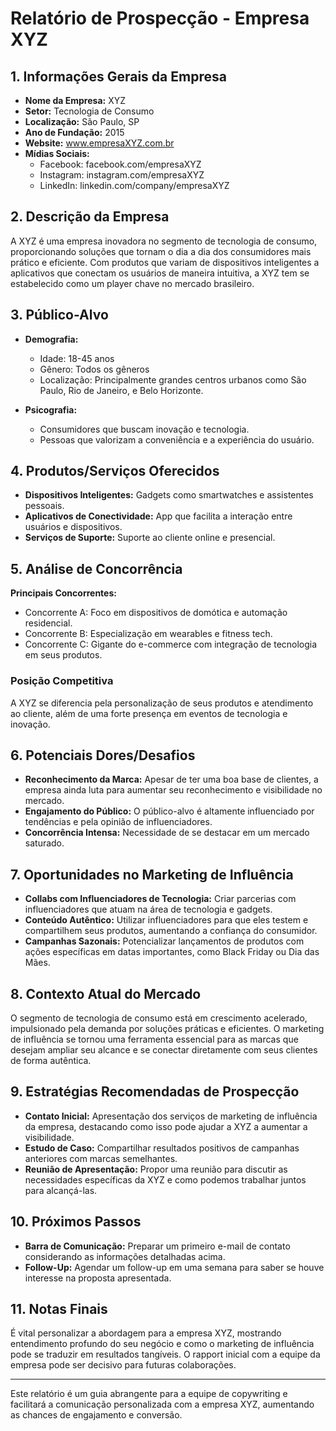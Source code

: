 # Relatório de Prospecção - Empresa XYZ

## 1. Informações Gerais da Empresa

- **Nome da Empresa:** XYZ
- **Setor:** Tecnologia de Consumo
- **Localização:** São Paulo, SP
- **Ano de Fundação:** 2015
- **Website:** www.empresaXYZ.com.br
- **Mídias Sociais:**
  - Facebook: facebook.com/empresaXYZ
  - Instagram: instagram.com/empresaXYZ
  - LinkedIn: linkedin.com/company/empresaXYZ

## 2. Descrição da Empresa

A XYZ é uma empresa inovadora no segmento de tecnologia de consumo, proporcionando soluções que tornam o dia a dia dos consumidores mais prático e eficiente. Com produtos que variam de dispositivos inteligentes a aplicativos que conectam os usuários de maneira intuitiva, a XYZ tem se estabelecido como um player chave no mercado brasileiro.

## 3. Público-Alvo

- **Demografia:**
  - Idade: 18-45 anos
  - Gênero: Todos os gêneros
  - Localização: Principalmente grandes centros urbanos como São Paulo, Rio de Janeiro, e Belo Horizonte.

- **Psicografia:**
  - Consumidores que buscam inovação e tecnologia.
  - Pessoas que valorizam a conveniência e a experiência do usuário.

## 4. Produtos/Serviços Oferecidos

- **Dispositivos Inteligentes:** Gadgets como smartwatches e assistentes pessoais.
- **Aplicativos de Conectividade:** App que facilita a interação entre usuários e dispositivos.
- **Serviços de Suporte:** Suporte ao cliente online e presencial.

## 5. Análise de Concorrência

**Principais Concorrentes:**
- Concorrente A: Foco em dispositivos de domótica e automação residencial.
- Concorrente B: Especialização em wearables e fitness tech.
- Concorrente C: Gigante do e-commerce com integração de tecnologia em seus produtos.

### Posição Competitiva
A XYZ se diferencia pela personalização de seus produtos e atendimento ao cliente, além de uma forte presença em eventos de tecnologia e inovação.

## 6. Potenciais Dores/Desafios

- **Reconhecimento da Marca:** Apesar de ter uma boa base de clientes, a empresa ainda luta para aumentar seu reconhecimento e visibilidade no mercado.
- **Engajamento do Público:** O público-alvo é altamente influenciado por tendências e pela opinião de influenciadores.
- **Concorrência Intensa:** Necessidade de se destacar em um mercado saturado.

## 7. Oportunidades no Marketing de Influência

- **Collabs com Influenciadores de Tecnologia:** Criar parcerias com influenciadores que atuam na área de tecnologia e gadgets.
- **Conteúdo Autêntico:** Utilizar influenciadores para que eles testem e compartilhem seus produtos, aumentando a confiança do consumidor.
- **Campanhas Sazonais:** Potencializar lançamentos de produtos com ações específicas em datas importantes, como Black Friday ou Dia das Mães.

## 8. Contexto Atual do Mercado

O segmento de tecnologia de consumo está em crescimento acelerado, impulsionado pela demanda por soluções práticas e eficientes. O marketing de influência se tornou uma ferramenta essencial para as marcas que desejam ampliar seu alcance e se conectar diretamente com seus clientes de forma autêntica.

## 9. Estratégias Recomendadas de Prospecção

- **Contato Inicial:** Apresentação dos serviços de marketing de influência da empresa, destacando como isso pode ajudar a XYZ a aumentar a visibilidade.
- **Estudo de Caso:** Compartilhar resultados positivos de campanhas anteriores com marcas semelhantes.
- **Reunião de Apresentação:** Propor uma reunião para discutir as necessidades específicas da XYZ e como podemos trabalhar juntos para alcançá-las.
  
## 10. Próximos Passos

- **Barra de Comunicação:** Preparar um primeiro e-mail de contato considerando as informações detalhadas acima.
- **Follow-Up:** Agendar um follow-up em uma semana para saber se houve interesse na proposta apresentada.

## 11. Notas Finais

É vital personalizar a abordagem para a empresa XYZ, mostrando entendimento profundo do seu negócio e como o marketing de influência pode se traduzir em resultados tangíveis. O rapport inicial com a equipe da empresa pode ser decisivo para futuras colaborações.

---

Este relatório é um guia abrangente para a equipe de copywriting e facilitará a comunicação personalizada com a empresa XYZ, aumentando as chances de engajamento e conversão.
